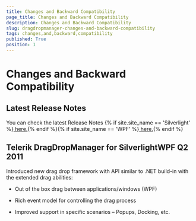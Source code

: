 ```yaml
---
title: Changes and Backward Compatibility
page_title: Changes and Backward Compatibility
description: Changes and Backward Compatibility
slug: dragdropmanager-changes-and-backward-compatibility
tags: changes,and,backward,compatibility
published: True
position: 1
---
```


# Changes and Backward Compatibility



## Latest Release Notes

You can check the latest Release Notes
          {% if site.site_name == 'Silverlight' %}[ here.](http://www.telerik.com/products/silverlight/whats-new/release_notes.aspx){% endif %}{% if site.site_name == 'WPF' %}[ here.](http://www.telerik.com/products/wpf/whats-new/release-history.aspx){% endif %}

## Telerik DragDropManager for SilverlightWPF Q2 2011

Introduced new drag drop framework with API similar to .NET build-in with the extended drag abilities:

* Out of the box drag between applications/windows (WPF)

* Rich event model for controlling the drag process

* Improved support in specific scenarios – Popups, Docking, etc.


